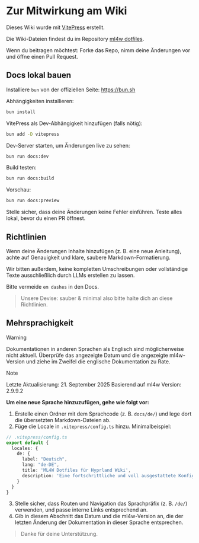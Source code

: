 # Zur Mitwirkung am Wiki

Dieses Wiki wurde mit [VitePress](https://vitepress.dev/) erstellt.

Die Wiki-Dateien findest du im Repository [ml4w dotfiles](https://github.com/mylinuxforwork/dotfiles).

Wenn du beitragen möchtest: Forke das Repo, nimm deine Änderungen vor und öffne einen Pull Request.

## Docs lokal bauen

Installiere `bun` von der offiziellen Seite: https://bun.sh

Abhängigkeiten installieren:

```sh
bun install
```

VitePress als Dev-Abhängigkeit hinzufügen (falls nötig):

```sh
bun add -D vitepress
```

Dev-Server starten, um Änderungen live zu sehen:

```sh
bun run docs:dev
```

Build testen:

```sh
bun run docs:build
```

Vorschau:

```sh
bun run docs:preview
```

Stelle sicher, dass deine Änderungen keine Fehler einführen. Teste alles lokal, bevor du einen PR öffnest.

## Richtlinien

Wenn deine Änderungen Inhalte hinzufügen (z. B. eine neue Anleitung), achte auf Genauigkeit und klare, saubere Markdown-Formatierung.

Wir bitten außerdem, keine kompletten Umschreibungen oder vollständige Texte ausschließlich durch LLMs erstellen zu lassen.

Bitte vermeide `em dashes` in den Docs.

> Unsere Devise: sauber & minimal also bitte halte dich an diese Richtlinien.

## Mehrsprachigkeit

> [!WARNING]
>
> Dokumentationen in anderen Sprachen als Englisch sind möglicherweise nicht aktuell. Überprüfe das angezeigte Datum und die angezeigte ml4w-Version und ziehe im Zweifel die englische Dokumentation zu Rate.

> [!NOTE]
> Letzte Aktualisierung: 21. September 2025
> Basierend auf ml4w Version: 2.9.9.2

**Um eine neue Sprache hinzuzufügen, gehe wie folgt vor:**

1. Erstelle einen Ordner mit dem Sprachcode (z. B. `docs/de/`) und lege dort die übersetzten Markdown-Dateien ab.
2. Füge die Locale in `.vitepress/config.ts` hinzu. Minimalbeispiel:

```ts
// .vitepress/config.ts
export default {
  locales: {
    de: {
      label: "Deutsch",
      lang: "de-DE",
      title: 'ML4W Dotfiles für Hyprland Wiki',
      description: 'Eine fortschrittliche und voll ausgestattete Konfiguration für den dynamischen Tiling-Window-Manager Hyprland',
    }
  }
}
```

3. Stelle sicher, dass Routen und Navigation das Sprachpräfix (z. B. `/de/`) verwenden, und passe interne Links entsprechend an.
4. Gib in diesem Abschnitt das Datum und die ml4w-Version an, die der letzten Änderung der Dokumentation in dieser Sprache entsprechen.

> Danke für deine Unterstützung.
